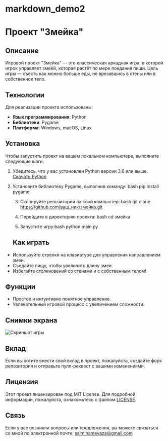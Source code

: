 # markdown_demo2
# Проект "Змейка"

## Описание
Игровой проект "Змейка" — это классическая аркадная игра, в которой игрок управляет змеёй, которая растёт по мере поедания пищи. Цель игры — съесть как можно больше еды, не врезавшись в стены или в собственное тело.

## Технологии
Для реализации проекта использованы:
- **Язык программирования**: Python
- **Библиотеки**: Pygame
- **Платформа**: Windows, macOS, Linux

## Установка
Чтобы запустить проект на вашем локальном компьютере, выполните следующие шаги:

1. Убедитесь, что у вас установлен Python версии 3.6 или выше. [Скачать Python](https://www.python.org/downloads/)
2. Установите библиотеку Pygame, выполнив команду: bash
   pip install pygame

   3. Скопируйте репозиторий на свой компьютер: bash
   git clone https://github.com/ваш_ник/змейка.git

   4. Перейдите в директорию проекта: bash
   cd змейка

   5. Запустите игру:bash
   python main.py 

   ## Как играть
- Используйте стрелки на клавиатуре для управления направлением змеи.
- Съедайте пищу, чтобы увеличить длину змеи.
- Избегайте столкновений со стенами и с собственным телом!

## Функции
- Простое и интуитивно понятное управление.
- Увлекательный игровой процесс с увеличением сложности.


## Снимки экрана
![Скриншот игры](ссылка_на_изображение.png)

## Вклад
Если вы хотите внести свой вклад в проект, пожалуйста, создайте форк репозитория и отправьте пулл-реквест с вашими изменениями.

## Лицензия
Этот проект лицензирован под MIT License. Для подробной информации, пожалуйста, ознакомьтесь с файлом [LICENSE](LICENSE).

## Связь
Если у вас возникли вопросы или предложения, вы можете связаться со мной по электронной почте: salminamevaza@gmail.com